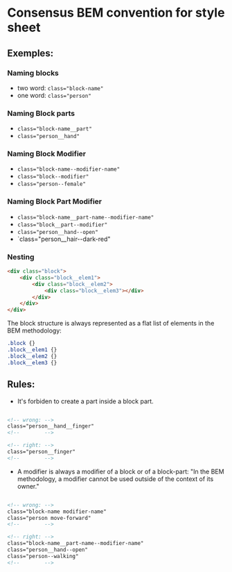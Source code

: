 # Consensus BEM convention for style sheet

## Exemples:

### Naming blocks

* two word: `class="block-name"`
* one word: `class="person"`

### Naming Block parts

* `class="block-name__part"`
* `class="person__hand"`

### Naming Block Modifier 

* `class="block-name--modifier-name"`
* `class="block--modifier"`
* `class="person--female"`

### Naming Block Part Modifier 

* `class="block-name__part-name--modifier-name"`
* `class="block__part--modifier"`
* `class="person__hand--open"`
* `class="person__hair--dark-red"

### Nesting

```html
<div class="block">
    <div class="block__elem1">
        <div class="block__elem2">
            <div class="block__elem3"></div>
        </div>
    </div>
</div>
```

The block structure is always represented as a flat list of elements in the BEM methodology:

```css
.block {}
.block__elem1 {}
.block__elem2 {}
.block__elem3 {}
```

## Rules:

* It's forbiden to create a part inside a block part.
```html

<!-- wrong: -->
class="person__hand__finger"
<!--        -->

<!-- right: -->
class="person__finger"
<!--        -->

```
* A modifier is always a modifier of a block or of a block-part: "In the BEM methodology, a modifier cannot be used outside of the context of its owner."

```html

<!-- wrong: -->
class="block-name modifier-name"
class="person move-forward"
<!--        -->

<!-- right: -->
class="block-name__part-name--modifier-name"
class="person__hand--open"
class="person--walking"
<!--        -->

```
